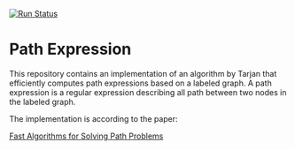 [![Run Status](https://api.shippable.com/projects/5ab50d83806e27070049c7a1/badge?branch=master)](https://app.shippable.com/github/johspaeth/PathExpression)

# Path Expression

This repository contains an implementation of an algorithm by Tarjan that efficiently computes path expressions based on a labeled graph.
A path expression is a regular expression describing all path between two nodes in the labeled graph.

The implementation is according to the paper:

[Fast Algorithms for Solving Path Problems](https://dl.acm.org/citation.cfm?id=322273)
